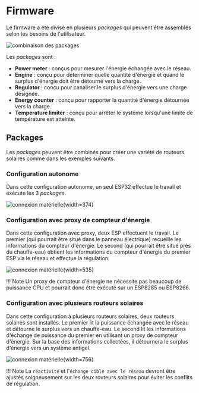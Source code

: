 # Firmware

Le firmware a été divisé en plusieurs *packages* qui peuvent être assemblés selon les besoins de l'utilisateur.

![combinaison des *packages*](images/packages.drawio.png)

Les *packages* sont :

* **Power meter** : conçus pour mesurer l'énergie échangée avec le réseau.
* **Engine** : conçu pour déterminer quelle quantité d'énergie et quand le surplus d'énergie doit être détourné vers la charge.
* **Regulator** : conçu pour canaliser le surplus d'énergie vers une charge désignée.
* **Energy counter** : conçu pour rapporter la quantité d'énergie détournée vers la charge.
* **Temperature limiter** : conçu pour arrêter le système lorsqu'une limite de température est atteinte.

## Packages

Les *packages* peuvent être combinés pour créer une variété de routeurs solaires comme dans les exemples suivants.

### Configuration autonome

Dans cette configuration autonome, un seul ESP32 effectue le travail et exécute les 3 *packages*.

![connexion matérielle](images/standalone.drawio.png){width=374}

### Configuration avec proxy de compteur d'énergie

Dans cette configuration avec proxy, deux ESP effectuent le travail. Le premier (qui pourrait être situé dans le panneau électrique) recueille les informations du compteur d'énergie. Le second (qui pourrait être situé près du chauffe-eau) obtient les informations du compteur d'énergie du premier ESP via le réseau et effectue la régulation.

![connexion matérielle](images/with_proxy.drawio.png){width=535}

!!! Note
    Un proxy de compteur d'énergie ne nécessite pas beaucoup de puissance CPU et pourrait donc être exécuté sur un ESP8285 ou ESP8266.

### Configuration avec plusieurs routeurs solaires

Dans cette configuration à plusieurs routeurs solaires, deux routeurs solaires sont installés. Le premier lit la puissance échangée avec le réseau et détourne le surplus vers un chauffe-eau. Le second lit les informations d'échange de puissance du premier en utilisant un proxy de compteur d'énergie. Sur la base des informations collectées, il détournera le surplus d'énergie vers un système antigel.

![connexion matérielle](images/multiple_routers.drawio.png){width=756}

!!! Note
    La `réactivité` et l'`échange cible avec le réseau` devront être ajustés soigneusement sur les deux routeurs solaires pour éviter les conflits de régulation.
